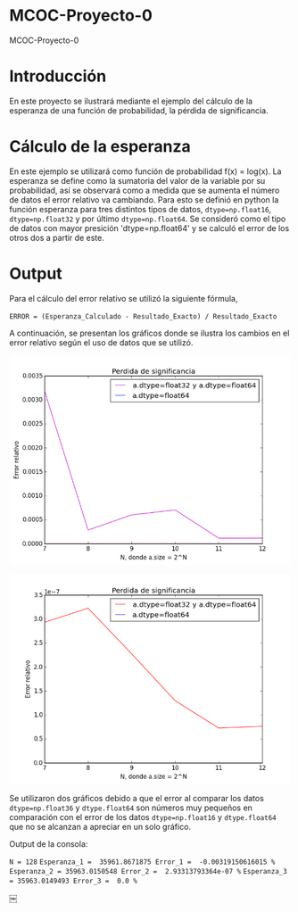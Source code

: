 # MCOC-Proyecto-0

MCOC-Proyecto-0

# Introducción 

En este proyecto se ilustrará mediante el ejemplo del cálculo de la esperanza de una función de probabilidad, la pérdida de significancia. 

# Cálculo de la esperanza 

En este ejemplo se utilizará como función de probabilidad f(x) = log(x). La esperanza se define como la sumatoria del valor de la variable por su probabilidad, así se observará como a medida que se aumenta el número de datos el error relativo va cambiando. 
Para esto se definió en python la función esperanza para tres distintos tipos de datos, `dtype=np.float16`, `dtype=np.float32` y por último `dtype=np.float64`. Se consideró como el tipo de datos con mayor presición 'dtype=np.float64' y se calculó el error de los otros dos a partir de este. 

# Output 

Para el cálculo del error relativo se utilizó la siguiente fórmula, 

`ERROR = (Esperanza_Calculado - Resultado_Exacto) / Resultado_Exacto`

A continuación, se presentan los gráficos donde se ilustra los cambios en el error relativo según el uso de datos que se utilizó.

![Results](loss-of-significance.png) 

![Results](loss-of-significance2.png) 

Se utilizaron dos gráficos debido a que el error al comparar los datos `dtype=np.float36` y `dtype.float64` son números muy pequeños en comparación con el error de los datos `dtype=np.float16` y `dtype.float64` que no se alcanzan a apreciar en un solo gráfico. 


Output de la consola: 

`N = 128`
`Esperanza_1 =  35961.8671875 Error_1 =  -0.00319150616015 %`
`Esperanza_2 = 35963.0150548 Error_2 =  2.93313793364e-07 %`
`Esperanza_3 = 35963.0149493 Error_3 =  0.0 %`






￼
